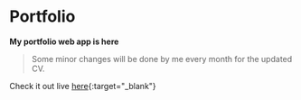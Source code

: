 # Portfolio 
__My portfolio web app is here__  

> Some minor changes will be done by me every month for the updated CV.  

Check it out live [here](https://portfolio-nitin.netlify.app/){:target="_blank"}


